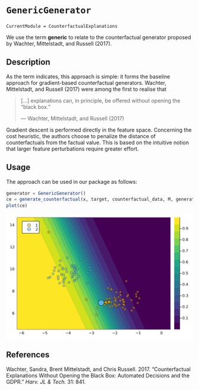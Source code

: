 # `GenericGenerator`

``` @meta
CurrentModule = CounterfactualExplanations 
```

We use the term **generic** to relate to the counterfactual generator proposed by Wachter, Mittelstadt, and Russell (2017).

## Description

As the term indicates, this approach is simple: it forms the baseline approach for gradient-based counterfactual generators. Wachter, Mittelstadt, and Russell (2017) were among the first to realise that

> \[…\] explanations can, in principle, be offered without opening the “black box.”
>
> — Wachter, Mittelstadt, and Russell (2017)

Gradient descent is performed directly in the feature space. Concerning the cost heuristic, the authors choose to penalize the distance of counterfactuals from the factual value. This is based on the intuitive notion that larger feature perturbations require greater effort.

## Usage

The approach can be used in our package as follows:

``` julia
generator = GenericGenerator()
ce = generate_counterfactual(x, target, counterfactual_data, M, generator)
plot(ce)
```

![](generic_files/figure-commonmark/cell-3-output-1.svg)

## References

Wachter, Sandra, Brent Mittelstadt, and Chris Russell. 2017. “Counterfactual Explanations Without Opening the Black Box: Automated Decisions and the GDPR.” *Harv. JL & Tech.* 31: 841.
